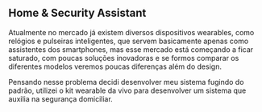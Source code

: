 ## Home & Security Assistant
Atualmente no mercado já existem diversos dispositivos wearables, como relógios e pulseiras inteligentes, que servem basicamente apenas como assistentes dos smartphones, mas esse mercado está começando a ficar saturado, com poucas soluções inovadoras e se formos comparar os diferentes modelos veremos poucas diferenças além do design.

Pensando nesse problema decidi desenvolver meu sistema fugindo do padrão, utilizei o kit wearable da vivo para desenvolver um sistema que auxilia na segurança domiciliar.